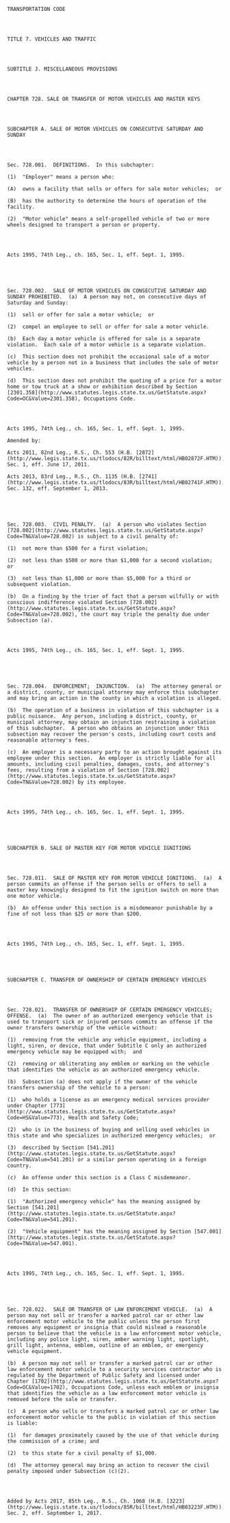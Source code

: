 ﻿
    
    
    	
    					
    
    
    TRANSPORTATION CODE
    
      
    
    
    TITLE 7. VEHICLES AND TRAFFIC
    
      
    
    
    SUBTITLE J. MISCELLANEOUS PROVISIONS
    
      
    
    
    CHAPTER 728. SALE OR TRANSFER OF MOTOR VEHICLES AND MASTER KEYS
    
      
    
    
    SUBCHAPTER A. SALE OF MOTOR VEHICLES ON CONSECUTIVE SATURDAY AND SUNDAY
    
      
    
    
    Sec. 728.001.  DEFINITIONS.  In this subchapter:
    
    (1)  "Employer" means a person who:
    
    (A)  owns a facility that sells or offers for sale motor vehicles;  or
    
    (B)  has the authority to determine the hours of operation of the facility.
    
    (2)  "Motor vehicle" means a self-propelled vehicle of two or more wheels designed to transport a person or property.
    
    
    
    
    Acts 1995, 74th Leg., ch. 165, Sec. 1, eff. Sept. 1, 1995.
    
    
    
    
    
    Sec. 728.002.  SALE OF MOTOR VEHICLES ON CONSECUTIVE SATURDAY AND SUNDAY PROHIBITED.  (a)  A person may not, on consecutive days of Saturday and Sunday:
    
    (1)  sell or offer for sale a motor vehicle;  or
    
    (2)  compel an employee to sell or offer for sale a motor vehicle.
    
    (b)  Each day a motor vehicle is offered for sale is a separate violation.  Each sale of a motor vehicle is a separate violation.
    
    (c)  This section does not prohibit the occasional sale of a motor vehicle by a person not in a business that includes the sale of motor vehicles.
    
    (d)  This section does not prohibit the quoting of a price for a motor home or tow truck at a show or exhibition described by Section [2301.358](http://www.statutes.legis.state.tx.us/GetStatute.aspx?Code=OC&Value=2301.358), Occupations Code.
    
    
    
    
    Acts 1995, 74th Leg., ch. 165, Sec. 1, eff. Sept. 1, 1995.
    
    Amended by: 
    
    Acts 2011, 82nd Leg., R.S., Ch. 553 (H.B. [2872](http://www.legis.state.tx.us/tlodocs/82R/billtext/html/HB02872F.HTM)), Sec. 1, eff. June 17, 2011.
    
    Acts 2013, 83rd Leg., R.S., Ch. 1135 (H.B. [2741](http://www.legis.state.tx.us/tlodocs/83R/billtext/html/HB02741F.HTM)), Sec. 132, eff. September 1, 2013.
    
    
    
    
    
    Sec. 728.003.  CIVIL PENALTY.  (a)  A person who violates Section [728.002](http://www.statutes.legis.state.tx.us/GetStatute.aspx?Code=TN&Value=728.002) is subject to a civil penalty of:
    
    (1)  not more than $500 for a first violation;
    
    (2)  not less than $500 or more than $1,000 for a second violation;  or
    
    (3)  not less than $1,000 or more than $5,000 for a third or subsequent violation.
    
    (b)  On a finding by the trier of fact that a person wilfully or with conscious indifference violated Section [728.002](http://www.statutes.legis.state.tx.us/GetStatute.aspx?Code=TN&Value=728.002), the court may triple the penalty due under Subsection (a).
    
    
    
    
    Acts 1995, 74th Leg., ch. 165, Sec. 1, eff. Sept. 1, 1995.
    
    
    
    
    
    Sec. 728.004.  ENFORCEMENT;  INJUNCTION.  (a)  The attorney general or a district, county, or municipal attorney may enforce this subchapter and may bring an action in the county in which a violation is alleged.
    
    (b)  The operation of a business in violation of this subchapter is a public nuisance.  Any person, including a district, county, or municipal attorney, may obtain an injunction restraining a violation of this subchapter.  A person who obtains an injunction under this subsection may recover the person's costs, including court costs and reasonable attorney's fees.
    
    (c)  An employer is a necessary party to an action brought against its employee under this section.  An employer is strictly liable for all amounts, including civil penalties, damages, costs, and attorney's fees, resulting from a violation of Section [728.002](http://www.statutes.legis.state.tx.us/GetStatute.aspx?Code=TN&Value=728.002) by its employee.
    
    
    
    
    Acts 1995, 74th Leg., ch. 165, Sec. 1, eff. Sept. 1, 1995.
    
    
    
    
    
    SUBCHAPTER B. SALE OF MASTER KEY FOR MOTOR VEHICLE IGNITIONS
    
      
    
    
    Sec. 728.011.  SALE OF MASTER KEY FOR MOTOR VEHICLE IGNITIONS.  (a)  A person commits an offense if the person sells or offers to sell a master key knowingly designed to fit the ignition switch on more than one motor vehicle.
    
    (b)  An offense under this section is a misdemeanor punishable by a fine of not less than $25 or more than $200.
    
    
    
    
    Acts 1995, 74th Leg., ch. 165, Sec. 1, eff. Sept. 1, 1995.
    
    
    
    
    
    SUBCHAPTER C. TRANSFER OF OWNERSHIP OF CERTAIN EMERGENCY VEHICLES
    
      
    
    
    Sec. 728.021.  TRANSFER OF OWNERSHIP OF CERTAIN EMERGENCY VEHICLES;  OFFENSE.  (a)  The owner of an authorized emergency vehicle that is used to transport sick or injured persons commits an offense if the owner transfers ownership of the vehicle without:
    
    (1)  removing from the vehicle any vehicle equipment, including a light, siren, or device, that under Subtitle C only an authorized emergency vehicle may be equipped with;  and
    
    (2)  removing or obliterating any emblem or marking on the vehicle that identifies the vehicle as an authorized emergency vehicle.
    
    (b)  Subsection (a) does not apply if the owner of the vehicle transfers ownership of the vehicle to a person:
    
    (1)  who holds a license as an emergency medical services provider under Chapter [773](http://www.statutes.legis.state.tx.us/GetStatute.aspx?Code=HS&Value=773), Health and Safety Code;
    
    (2)  who is in the business of buying and selling used vehicles in this state and who specializes in authorized emergency vehicles;  or
    
    (3)  described by Section [541.201](http://www.statutes.legis.state.tx.us/GetStatute.aspx?Code=TN&Value=541.201) or a similar person operating in a foreign country.
    
    (c)  An offense under this section is a Class C misdemeanor.
    
    (d)  In this section:
    
    (1)  "Authorized emergency vehicle" has the meaning assigned by Section [541.201](http://www.statutes.legis.state.tx.us/GetStatute.aspx?Code=TN&Value=541.201).
    
    (2)  "Vehicle equipment" has the meaning assigned by Section [547.001](http://www.statutes.legis.state.tx.us/GetStatute.aspx?Code=TN&Value=547.001).
    
    
    
    
    Acts 1995, 74th Leg., ch. 165, Sec. 1, eff. Sept. 1, 1995.
    
    
    
    
    
    Sec. 728.022.  SALE OR TRANSFER OF LAW ENFORCEMENT VEHICLE.  (a)  A person may not sell or transfer a marked patrol car or other law enforcement motor vehicle to the public unless the person first removes any equipment or insignia that could mislead a reasonable person to believe that the vehicle is a law enforcement motor vehicle, including any police light, siren, amber warning light, spotlight, grill light, antenna, emblem, outline of an emblem, or emergency vehicle equipment.
    
    (b)  A person may not sell or transfer a marked patrol car or other law enforcement motor vehicle to a security services contractor who is regulated by the Department of Public Safety and licensed under Chapter [1702](http://www.statutes.legis.state.tx.us/GetStatute.aspx?Code=OC&Value=1702), Occupations Code, unless each emblem or insignia that identifies the vehicle as a law enforcement motor vehicle is removed before the sale or transfer.
    
    (c)  A person who sells or transfers a marked patrol car or other law enforcement motor vehicle to the public in violation of this section is liable:
    
    (1)  for damages proximately caused by the use of that vehicle during the commission of a crime; and
    
    (2)  to this state for a civil penalty of $1,000.
    
    (d)  The attorney general may bring an action to recover the civil penalty imposed under Subsection (c)(2).
    
    
    
    
    Added by Acts 2017, 85th Leg., R.S., Ch. 1068 (H.B. [3223](http://www.legis.state.tx.us/tlodocs/85R/billtext/html/HB03223F.HTM)), Sec. 2, eff. September 1, 2017.
    
    
    
    
    				
